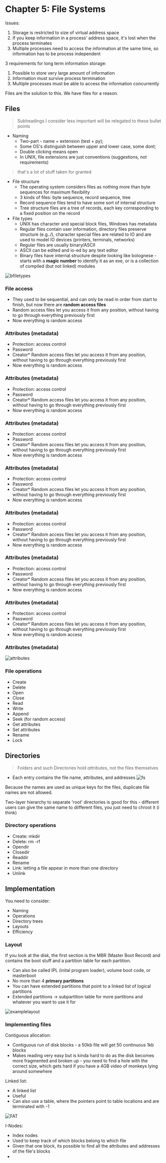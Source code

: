 # Chapter 5: File Systems

Issues:
1. Storage is restricted to size of virtual address space
2. If you keep information in  a process' address space, it's lost when the process terminates
3. Multiple processes need to access the information at the same time, so information has to be process independent

3 requirements for long term information storage:
1. Possible to store very large amount of information
2. Information must survive process termination
3. Multiple processes must be able to access the information concurrently

Files are the solution to this. We have files for a reason.

## Files
> Subheadings I consider less important will be relegated to these bullet points 
* Naming
    * Two-part - name + extension (test + py); 
    * Some OS's distinguish between upper and lower case, some dont;
    * Double clicking means open
    * In UNIX, file extensions are just conventions (suggestions, not requirements)
> that's a lot of stuff taken for granted
* File structure
    * The operating system considers files as nothing more than byte sequences for maximum flexibility
    * 3 kinds of files: byte sequence, record sequence, tree
    * Record sequence files tend to have some sort of internal structure 
    * Tree structure files are a tree of records, each key corresponding to a fixed position on the record
* File types
    * UNIX has character and special block files, Windows has metadata
    * Regular files contain user information, directory files preserve structure (e.g../), character special files are related to IO and are used to model IO devices (printers, terminals, networks)
    * Regular files are usually binary/ASCII
    * ASCII can be edited and io-ed by any text editor
    * Binary files have internal structure despite looking like bolognese - starts with a **magic number** to identify it as an exe, or is a collection of compiled (but not linked) modules

![bfiletypes](src/bfiletypes.png)

### File access
* They used to be sequential, and can only be read in order from start to finish, but now there are **random access files**
* Random access files let you access it from any position, without having to go through everything previously first
* Now everything is random access

### Attributes (metadata)
* Protection: access control
* Password
* Creator* Random access files let you access it from any position, without having to go through everything previously first
* Now everything is random access

### Attributes (metadata)
* Protection: access control
* Password
* Creator* Random access files let you access it from any position, without having to go through everything previously first
* Now everything is random access

### Attributes (metadata)
* Protection: access control
* Password
* Creator* Random access files let you access it from any position, without having to go through everything previously first
* Now everything is random access

### Attributes (metadata)
* Protection: access control
* Password
* Creator* Random access files let you access it from any position, without having to go through everything previously first
* Now everything is random access

### Attributes (metadata)
* Protection: access control
* Password
* Creator* Random access files let you access it from any position, without having to go through everything previously first
* Now everything is random access

### Attributes (metadata)
* Protection: access control
* Password
* Creator* Random access files let you access it from any position, without having to go through everything previously first
* Now everything is random access

### Attributes (metadata)
* Protection: access control
* Password
* Creator* Random access files let you access it from any position, without having to go through everything previously first
* Now everything is random access

### Attributes (metadata)
![attributes](src/attributes.png)

### File operations
* Create
* Delete
* Open
* Close
* Read
* Write
* Append
* Seek (for random access)
* Get attributes
* Set attributes
* Rename
* Lock

## Directories
> Folders and such
Directories hold *attributes*, not the files themselves
* Each entry contains the file name, attributes, and addresses
![fs](src/fsdesigns.png)

Because the names are used as unique keys for the files, duplicate file names are not allowed. 

Two-layer hierarchy to separate 'root' directories is good for this - different users can give the same name to diifferent files, you just need to chroot it (i think)

 ### Directory operations
* Create: mkdir
* Delete: rm -rf
* Opendir
* Closedir
* Readdir
* Rename
* Link: letting a file appear in more than one directory
* Unlink

## Implementation
You need to consider: 
* Naming
* Operations
* Directory trees
* Layouts
* Efficiency

### Layout
If you look at the disk, the first section is the MBR (Master Boot Record) and contains the boot stuff and a partition table for each partition.
* Can also be called IPL (inital program loader), volume boot code, or masterboot
* No more than 4 **primary partitions**
* You can have extended partitions that point to a linked list of logical partitions
* Extended partitions -> subpartition table for more partitions and whatever you want to use it for 

![examplelayout](src/examplefslayout.png)

### Implementing files
Contiguous allocation: 
* Contiguous run of disk blocks - a 50kb file will get 50 continuous 1kb blocks
* Makes reading very easy but is kinda hard to do as the disk becomes more fragmented and broken up - you need to find a hole with the correct size, which gets hard if you have a 4GB video of monkeys lying around somewhere

Linked list:
* A linked list
* Useful
* Can also use a table, where the pointers point to table locations and are terminated with -1

![FAT](src/fat.png)

I-Nodes:
* Index nodes
* Used to keep track of which blocks belong to which file
* Given that one block, its possible to find all the attributes and addresses of the file's blocks
* 


